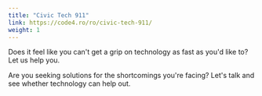 ```yaml
---
title: "Civic Tech 911"
link: https://code4.ro/ro/civic-tech-911/
weight: 1
---
```

Does it feel like you can't get a grip on technology as fast as you'd like to? Let us help you.

Are you seeking solutions for the shortcomings you're facing? Let's talk and see whether technology can help out.